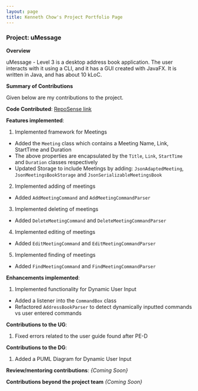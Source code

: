 ```yaml
---
layout: page
title: Kenneth Chow's Project Portfolio Page
---
```


### Project: uMessage

**Overview**

uMessage - Level 3 is a desktop address book application. The user interacts with it using a CLI,
and it has a GUI created with JavaFX. It is written in Java, and has about 10 kLoC.


**Summary of Contributions**

Given below are my contributions to the project.

**Code Contributed**: [RepoSense link](https://nus-cs2103-ay2122s2.github.io/tp-dashboard/?search=reignnz&sort=groupTitle&sortWithin=title&timeframe=commit&mergegroup=&groupSelect=groupByRepos&breakdown=true&checkedFileTypes=docs~functional-code~test-code~other&since=2022-02-18)

**Features implemented**: 
1. Implemented framework for Meetings 
- Added the `Meeting` class which contains a Meeting Name, Link, StartTime and Duration
- The above properties are encapsulated by the `Title`, `Link`, `StartTime` and `Duration` classes respectively
- Updated Storage to include Meetings by adding: `JsonAdaptedMeeting`, `JsonMeetingsBookStorage` and `JsonSerializableMeetingsBook`

2. Implemented adding of meetings
- Added `AddMeetingCommand` and `AddMeetingCommandParser`

3. Implemented deleting of meetings
- Added `DeleteMeetingCommand` and `DeleteMeetingCommandParser`

4. Implemented editing of meetings
- Added `EditMeetingCommand` and `EditMeetingCommandParser`

5. Implemented finding of meetings
- Added `FindMeetingCommand` and `FindMeetingCommandParser`


**Enhancements implemented**:
1. Implemented functionality for Dynamic User Input
- Added a listener into the `CommandBox` class
- Refactored `AddressBookParser` to detect dynamically inputted commands vs 
user entered commands


**Contributions to the UG**:
1. Fixed errors related to the user guide found after PE-D

**Contributions to the DG**:
1. Added a PUML Diagram for Dynamic User Input 

**Review/mentoring contributions**:
*{Coming Soon}*

**Contributions beyond the project team**
*{Coming Soon}*
